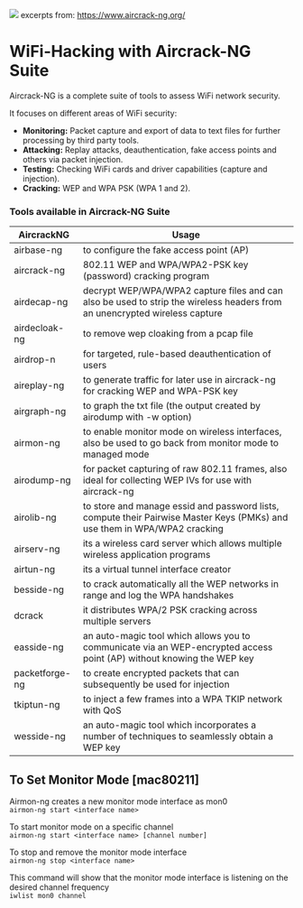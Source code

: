 ![](https://github.com/malsearchs/Wifi-Hacking-AircrackNG-Cheatsheet/blob/master/logo0.jpg)  excerpts from: <https://www.aircrack-ng.org/>
# WiFi-Hacking with Aircrack-NG Suite             




Aircrack-NG is a complete suite of tools to assess WiFi network security.

It focuses on different areas of WiFi security:

+ **Monitoring:** Packet capture and export of data to text files for further processing by third party tools.
+ **Attacking:** Replay attacks, deauthentication, fake access points and others via packet injection.
+ **Testing:** Checking WiFi cards and driver capabilities (capture and injection).
+ **Cracking:** WEP and WPA PSK (WPA 1 and 2).

### Tools available in Aircrack-NG Suite

AircrackNG | Usage
------------ | -------------
airbase-ng | to configure the fake access point (AP)
aircrack-ng | 802.11 WEP and WPA/WPA2-PSK key (password) cracking program
airdecap-ng	| decrypt WEP/WPA/WPA2 capture files and can also be used to strip the wireless headers from an unencrypted wireless capture
airdecloak-ng | to remove wep cloaking from a pcap file
airdrop-n | for targeted, rule-based deauthentication of users
aireplay-ng | to generate traffic for later use in aircrack-ng for cracking WEP and WPA-PSK key
airgraph-ng | to graph the txt file (the output created by airodump with -w option)
airmon-ng | to enable monitor mode on wireless interfaces, also be used to go back from monitor mode to managed mode
airodump-ng | for packet capturing of raw 802.11 frames,  also ideal for collecting WEP IVs for use with aircrack-ng
airolib-ng | to store and manage essid and password lists, compute their Pairwise Master Keys (PMKs) and use them in WPA/WPA2 cracking
airserv-ng | its a wireless card server which allows multiple wireless application programs
airtun-ng | its a virtual tunnel interface creator
besside-ng | to crack automatically all the WEP networks in range and log the WPA handshakes
dcrack | it distributes WPA/2 PSK cracking across multiple servers
easside-ng | an auto-magic tool which allows you to communicate via an WEP-encrypted access point (AP) without knowing the WEP key
packetforge-ng | to create encrypted packets that can subsequently be used for injection
tkiptun-ng | to inject a few frames into a WPA TKIP network with QoS
wesside-ng | an auto-magic tool which incorporates a number of techniques to seamlessly obtain a WEP key


## To Set Monitor Mode [mac80211] <br />
Airmon-ng creates a new monitor mode interface as mon0 <br />
`airmon-ng start <interface name>`

To start monitor mode on a specific channel <br />
`airmon-ng start <interface name> [channel number]`

To stop and remove the monitor mode interface <br />
`airmon-ng stop <interface name>`

This command will show that the monitor mode interface is listening on the desired channel frequency <br />
`iwlist mon0 channel`


